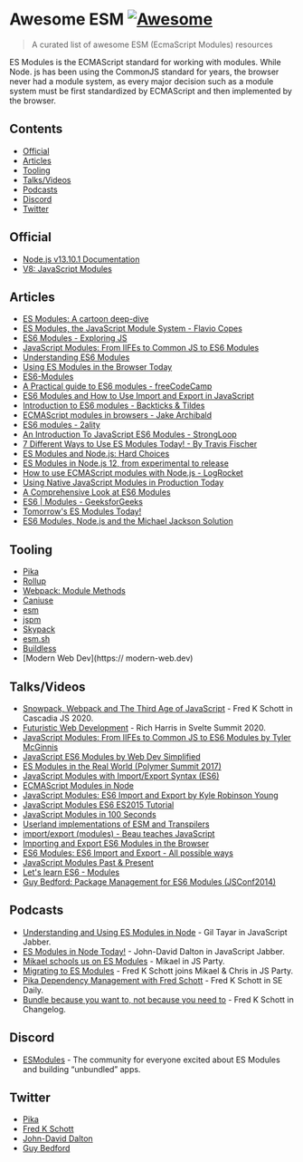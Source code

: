 # Awesome ESM [![Awesome](https://awesome.re/badge-flat.svg)](https://github.com/sindresorhus/awesome)

> A curated list of awesome ESM (EcmaScript Modules) resources


ES Modules is the ECMAScript standard for working with modules. While Node. js has been using the CommonJS standard for years, the browser never had a module system, as every major decision such as a module system must be first standardized by ECMAScript and then implemented by the browser.

## Contents
- [Official](#official)
- [Articles](#articles)
- [Tooling](#tooling)
- [Talks/Videos](#talksvideos)
- [Podcasts](#podcasts)
- [Discord](#discord)
- [Twitter](#twitter)

## Official
- [Node.js v13.10.1 Documentation](https://nodejs.org/api/esm.html)
- [V8: JavaScript Modules](https://v8.dev/features/modules)

## Articles 
- [ES Modules: A cartoon deep-dive](https://hacks.mozilla.org/2018/03/es-modules-a-cartoon-deep-dive/)
- [ES Modules, the JavaScript Module System - Flavio Copes](https://flaviocopes.com/es-modules/)
- [ES6 Modules - Exploring JS](https://exploringjs.com/es6/ch_modules.html)
- [JavaScript Modules: From IIFEs to Common JS to ES6 Modules](https://tylermcginnis.com/javascript-modules-iifes-commonjs-esmodules/)
- [Understanding ES6 Modules](https://www.sitepoint.com/understanding-es6-modules/)
- [Using ES Modules in the Browser Today](https://www.sitepoint.com/using-es-modules/)
- [ES6-Modules](https://www.tutorialspoint.com/es6/es6_modules.htm)
- [A Practical guide to ES6 modules - freeCodeCamp](https://www.freecodecamp.org/news/how-to-use-es6-modules-and-why-theyre-important-a9b20b480773/)
- [ES6 Modules and How to Use Import and Export in JavaScript](https://alligator.io/js/modules-es6/)
- [Introduction to ES6 modules - Backticks & Tildes](https://medium.com/backticks-tildes/introduction-to-es6-modules-49956f580da)
- [ECMAScript modules in browsers - Jake Archibald](https://jakearchibald.com/2017/es-modules-in-browsers/)
- [ES6 modules - 2ality](https://2ality.com/2014/09/es6-modules-final.html)
- [An Introduction To JavaScript ES6 Modules - StrongLoop](https://strongloop.com/strongblog/an-introduction-to-javascript-es6-modules/)
- [7 Different Ways to Use ES Modules Today! - By Travis Fischer](https://hackernoon.com/7-different-ways-to-use-es-modules-today-fc552254ebf4)
- [ES Modules and Node.js: Hard Choices](https://nodesource.com/blog/es-modules-and-node-js-hard-choices/)
- [ES Modules in Node.js 12, from experimental to release](https://blog.logrocket.com/es-modules-in-node-js-12-from-experimental-to-release/)
- [How to use ECMAScript modules with Node.js - LogRocket](https://blog.logrocket.com/how-to-use-ecmascript-modules-with-node-js/)
- [Using Native JavaScript Modules in Production Today](https://philipwalton.com/articles/using-native-javascript-modules-in-production-today/)
- [A Comprehensive Look at ES6 Modules](https://www.javascripttutorial.net/es6/es6-modules/)
- [ES6 | Modules - GeeksforGeeks](https://www.geeksforgeeks.org/es6-modules/)
- [Tomorrow's ES Modules Today!](https://medium.com/web-on-the-edge/tomorrows-es-modules-today-c53d29ac448c)
- [ES6 Modules, Node.js and the Michael Jackson Solution](https://medium.com/dailyjs/es6-modules-node-js-and-the-michael-jackson-solution-828dc244b8b)


## Tooling
- [Pika](https://pika.dev)
- [Rollup](https://rollupjs.org)
- [Webpack: Module Methods](https://webpack.js.org/api/module-methods/)
- [Caniuse](https://caniuse.com/#search=modules)
- [esm](https://www.npmjs.com/package/esm)
- [jspm](https://jspm.io/)
- [Skypack](https://skypack.dev)
- [esm.sh](https://esm.sh)
- [Buildless](https://buildless.site)
- [Modern Web Dev](https:// modern-web.dev)

## Talks/Videos
- [Snowpack, Webpack and The Third Age of JavaScript](https://www.youtube.com/watch?v=65R4th-rixM) - Fred K Schott in Cascadia JS 2020.
- [Futuristic Web Development](https://www.youtube.com/watch?v=qSfdtmcZ4d0) - Rich Harris in Svelte Summit 2020.
- [JavaScript Modules: From IIFEs to Common JS to ES6 Modules by Tyler McGinnis](https://www.youtube.com/watch?v=qJWALEoGge4)
- [JavaScript ES6 Modules by Web Dev Simplified](https://www.youtube.com/watch?v=cRHQNNcYf6s)
- [ES Modules in the Real World (Polymer Summit 2017)](https://www.youtube.com/watch?v=fIP4pjAqCtQ)
- [JavaScript Modules with Import/Export Syntax (ES6)](https://www.youtube.com/watch?v=s9kNndJLOjg)
- [ECMAScript Modules in Node](https://www.youtube.com/watch?v=teDVlOjOCT0)
- [JavaScript Modules: ES6 Import and Export by Kyle Robinson Young](https://www.youtube.com/watch?v=_3oSWwapPKQ)
- [JavaScript Modules ES6 ES2015 Tutorial](https://www.youtube.com/watch?v=HqIkddLfCAk)
- [JavaScript Modules in 100 Seconds](https://www.youtube.com/watch?v=qgRUr-YUk1Q)
- [Userland implementations of ESM and Transpilers](https://www.youtube.com/watch?v=JcZ-FzfDq8A)
- [import/export (modules) - Beau teaches JavaScript](https://www.youtube.com/watch?v=Jqn_wjkSZwo)
- [Importing and Export ES6 Modules in the Browser](https://www.youtube.com/watch?v=BLak5aR4qXw)
- [ES6 Modules: ES6 Import and Export - All possible ways](https://www.youtube.com/watch?v=ananPWEdfDA)
- [JavaScript Modules Past & Present](https://www.youtube.com/watch?v=GQ96b_u7rGc)
- [Let's learn ES6 - Modules](https://www.youtube.com/watch?v=aQr2bV1BPyE)
- [Guy Bedford: Package Management for ES6 Modules (JSConf2014)](https://www.youtube.com/watch?v=szJjsduHBQQ)

## Podcasts
- [Understanding and Using ES Modules in Node](https://devchat.tv/js-jabber/jsj-434-understanding-and-using-es-modules-in-node-with-gil-tayar/) - Gil Tayar in JavaScript Jabber.
- [ES Modules in Node Today!](https://devchat.tv/js-jabber/jsj-279-es-modules-in-node-today-with-john-david-dalton/) - John-David Dalton in JavaScript Jabber.
- [Mikael schools us on ES Modules](https://changelog.com/jsparty/106) - Mikael in JS Party.
- [Migrating to ES Modules](https://changelog.com/jsparty/137) - Fred K Schott joins Mikael & Chris in JS Party.
- [Pika Dependency Management with Fred Schott](https://softwareengineeringdaily.com/2020/03/30/pika-dependency-management-with-fred-schott/) - Fred K Schott in SE Daily.
- [Bundle because you want to, not because you need to](https://changelog.com/news/Zqaj/visit) - Fred K Schott in Changelog.

## Discord 
- [ESModules](https://discord.gg/MCT6EzBJff) - The community for everyone excited about ES Modules and building “unbundled” apps.


## Twitter
- [Pika](https://twitter.com/pikapkg)
- [Fred K Schott](https://twitter.com/FredKSchott)
- [John-David Dalton](http://twitter.com/jdalton)
- [Guy Bedford](http://twitter.com/guybedford)
